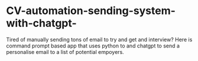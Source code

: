 # CV-automation-sending-system-with-chatgpt-
Tired of manually sending tons of email to try and get and interview? Here is command prompt based app that uses python to and chatgpt to send a personalise email to a list of potential empoyers. 
